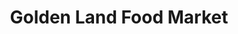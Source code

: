 ---
title: "Golden Land Food Market"
url: /des-moines/golden-land-food-market/
shop: convenience
---